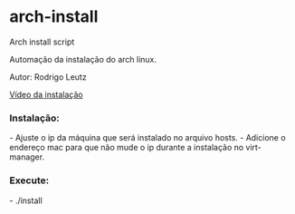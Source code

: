 # arch-install
Arch install script<br>

Automação da instalação do arch linux.

Autor:	Rodrigo Leutz<br>

<a href="https://www.youtube.com/watch?v=py16LT_MsAo">Vídeo da instalação</a><br>

<h3>Instalação:</h3>
- Ajuste o ip da máquina que será instalado no arquivo hosts.
- Adicione o endereço mac para que não mude o ip durante a instalação no virt-manager.

<h3>Execute:</h3>
- ./install
